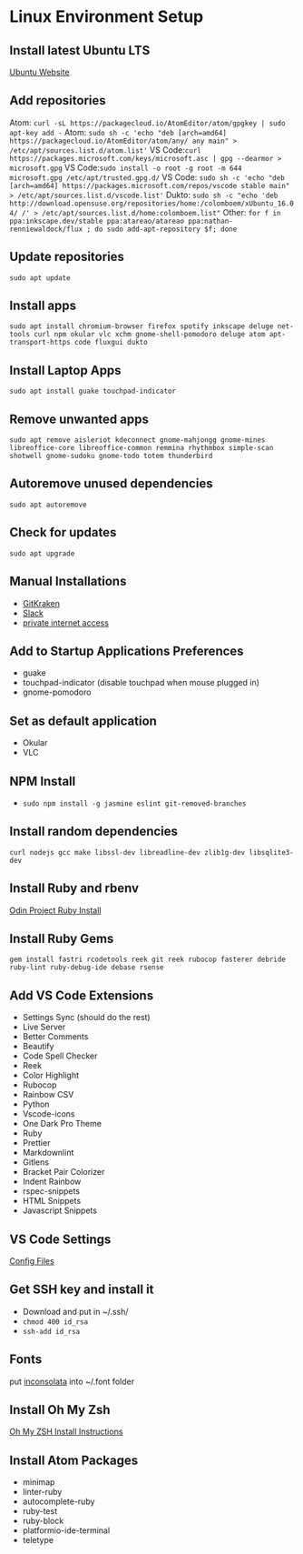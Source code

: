 # Linux Environment Setup

## Install latest Ubuntu LTS

[Ubuntu Website](https://www.ubuntu.com/download/desktop)

## Add repositories

Atom: `curl -sL https://packagecloud.io/AtomEditor/atom/gpgkey | sudo apt-key add -`
Atom: `sudo sh -c 'echo "deb [arch=amd64] https://packagecloud.io/AtomEditor/atom/any/ any main" > /etc/apt/sources.list.d/atom.list'`
VS Code:`curl https://packages.microsoft.com/keys/microsoft.asc | gpg --dearmor > microsoft.gpg`
VS Code:`sudo install -o root -g root -m 644 microsoft.gpg /etc/apt/trusted.gpg.d/`
VS Code: `sudo sh -c 'echo "deb [arch=amd64] https://packages.microsoft.com/repos/vscode stable main" > /etc/apt/sources.list.d/vscode.list'`
Dukto: `sudo sh -c "echo 'deb http://download.opensuse.org/repositories/home:/colomboem/xUbuntu_16.04/ /' > /etc/apt/sources.list.d/home:colomboem.list"`
Other: `for f in ppa:inkscape.dev/stable ppa:atareao/atareao ppa:nathan-renniewaldock/flux ; do sudo add-apt-repository $f; done`

## Update repositories

`sudo apt update`

## Install apps

`sudo apt install chromium-browser firefox spotify inkscape deluge net-tools curl npm okular vlc xchm gnome-shell-pomodoro deluge atom apt-transport-https code fluxgui dukto`

## Install Laptop Apps

`sudo apt install guake touchpad-indicator`

## Remove unwanted apps

`sudo apt remove aisleriot kdeconnect gnome-mahjongg gnome-mines libreoffice-core libreoffice-common remmina rhythmbox simple-scan shotwell gnome-sudoku gnome-todo totem thunderbird`

## Autoremove unused dependencies

`sudo apt autoremove`

## Check for updates

`sudo apt upgrade`

## Manual Installations

- [GitKraken](https://www.gitkraken.com/download)
- [Slack](https://slack.com/downloads/linux)
- [private internet access](https://www.privateinternetaccess.com/helpdesk/guides/desktop/linux/ubuntu-openvpn-setup)

## Add to Startup Applications Preferences

- guake
- touchpad-indicator (disable touchpad when mouse plugged in)
- gnome-pomodoro

## Set as default application

- Okular
- VLC

## NPM Install

- `sudo npm install -g jasmine eslint git-removed-branches`

## Install random dependencies

`curl nodejs gcc make libssl-dev libreadline-dev zlib1g-dev libsqlite3-dev`

## Install Ruby and rbenv

[Odin Project Ruby Install](https://www.theodinproject.com/courses/web-development-101/lessons/your-first-rails-application?ref=lnav)

## Install Ruby Gems

`gem install fastri rcodetools reek git reek rubocop fasterer debride ruby-lint ruby-debug-ide debase rsense`

## Add VS Code Extensions

- Settings Sync (should do the rest)
- Live Server
- Better Comments
- Beautify
- Code Spell Checker
- Reek
- Color Highlight
- Rubocop
- Rainbow CSV
- Python
- Vscode-icons
- One Dark Pro Theme
- Ruby
- Prettier
- Markdownlint
- Gitlens
- Bracket Pair Colorizer
- Indent Rainbow
- rspec-snippets
- HTML Snippets
- Javascript Snippets

## VS Code Settings

[Config Files](installation/vscode.md)

## Get SSH key and install it

- Download and put in ~/.ssh/
- `chmod 400 id_rsa`
- `ssh-add id_rsa`

## Fonts

put [inconsolata](installation/Inconsolata.otf) into ~/.font folder

## Install Oh My Zsh

[Oh My ZSH Install Instructions](installation/ohmyzsh.md)

## Install Atom Packages

- minimap
- linter-ruby
- autocomplete-ruby
- ruby-test
- ruby-block
- platformio-ide-terminal
- teletype
